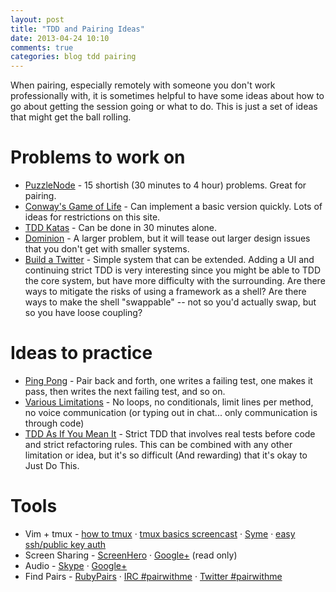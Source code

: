 ```yaml
---
layout: post
title: "TDD and Pairing Ideas"
date: 2013-04-24 10:10
comments: true
categories: blog tdd pairing
---
```


When pairing, especially remotely with someone you don't work professionally with, it is sometimes helpful to have some ideas about how to go about getting the session going or what to do.  This is just a set of ideas that might get the ball rolling.

# Problems to work on

* [PuzzleNode](http://puzzlenode.com) - 15 shortish (30 minutes to 4 hour) problems.  Great for pairing.
* [Conway's Game of Life](http://coderetreat.org/gol) - Can implement a basic version quickly.  Lots of ideas for restrictions on this site.
* [TDD Katas](http://osherove.com/tdd-kata-1/) - Can be done in 30 minutes alone.
* [Dominion](http://riograndegames.com/uploads/Game/Game_278_gameRules.pdf) - A larger problem, but it will tease out larger design issues that you don't get with smaller systems.
* [Build a Twitter](http://twitter.com) - Simple system that can be extended.  Adding a UI and continuing strict TDD is very interesting since you might be able to TDD the core system, but have more difficulty with the surrounding.  Are there ways to mitigate the risks of using a framework as a shell?  Are there ways to make the shell "swappable" -- not so you'd actually swap, but so you have loose coupling?

# Ideas to practice

* [Ping Pong](http://coderetreat.org/facilitating/activities/ping-pong) - Pair back and forth, one writes a failing test, one makes it pass, then writes the next failing test, and so on.
* [Various Limitations](http://coderetreat.org/facilitating/activity-catalog) - No loops, no conditionals, limit lines per method, no voice communication (or typing out in chat... only communication is through code)
* [TDD As If You Mean It](http://cumulative-hypotheses.org/2011/08/30/tdd-as-if-you-meant-it/) - Strict TDD that involves real tests before code and strict refactoring rules.  This can be combined with any other limitation or idea, but it's so difficult (And rewarding) that it's okay to Just Do This.

# Tools

* Vim + tmux - [how to tmux](http://pivotallabs.com/how-we-use-tmux-for-remote-pair-programming/) &middot; [tmux basics screencast](http://www.youtube.com/watch?v=wKEGA8oEWXw) &middot; [Syme](https://syme.herokuapp.com/) &middot; [easy ssh/public key auth](https://github.com/chrishunt/github-auth)
* Screen Sharing - [ScreenHero](http://screenhero.com) &middot; [Google+](http://plus.google.com) (read only)
* Audio - [Skype](http://skype.com) &middot; [Google+](http://plus.google.com)
* Find Pairs - [RubyPairs](http://rubypair.com/) &middot; [IRC #pairwithme](https://kiwiirc.com/client/irc.freenode.net/pairwithme) &middot; [Twitter #pairwithme](http://pair-with-me.herokuapp.com/)
